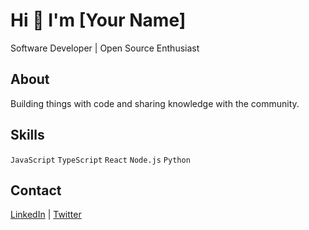 # Hi 👋 I'm [Your Name]

Software Developer | Open Source Enthusiast

## About
Building things with code and sharing knowledge with the community.

## Skills
`JavaScript` `TypeScript` `React` `Node.js` `Python`

## Contact
[LinkedIn](https://linkedin.com/in/yourusername) | [Twitter](https://twitter.com/yourusername) 